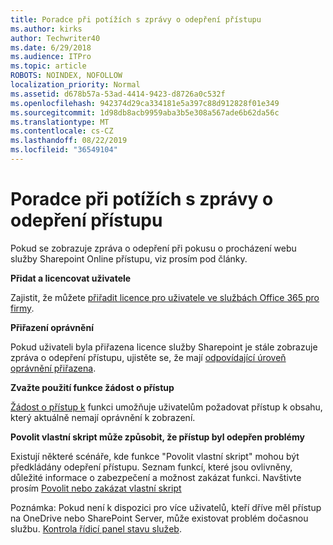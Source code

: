```yaml
---
title: Poradce při potížích s zprávy o odepření přístupu
ms.author: kirks
author: Techwriter40
ms.date: 6/29/2018
ms.audience: ITPro
ms.topic: article
ROBOTS: NOINDEX, NOFOLLOW
localization_priority: Normal
ms.assetid: d678b57a-53ad-4414-9423-d8726a0c532f
ms.openlocfilehash: 942374d29ca334181e5a397c88d912828f01e349
ms.sourcegitcommit: 1d98db8acb9959aba3b5e308a567ade6b62da56c
ms.translationtype: MT
ms.contentlocale: cs-CZ
ms.lasthandoff: 08/22/2019
ms.locfileid: "36549104"
---
```

# <a name="troubleshoot-access-denied-messages"></a>Poradce při potížích s zprávy o odepření přístupu

Pokud se zobrazuje zpráva o odepření při pokusu o procházení webu služby Sharepoint Online přístupu, viz prosím pod články.

**Přidat a licencovat uživatele**

Zajistit, že můžete [přiřadit licence pro uživatele ve službách Office 365 pro firmy](https://docs.microsoft.com/office365/admin/subscriptions-and-billing/assign-licenses-to-users?view=o365-worldwide&amp;tabs=One).

**Přiřazení oprávnění**

Pokud uživateli byla přiřazena licence služby Sharepoint je stále zobrazuje zpráva o odepření přístupu, ujistěte se, že mají [odpovídající úroveň oprávnění přiřazena](https://docs.microsoft.com/sharepoint/understanding-permission-levels).

**Zvažte použití funkce žádost o přístup**

[Žádost o přístup k](https://support.office.com/article/Set-up-and-manage-access-requests-94B26E0B-2822-49D4-929A-8455698654B3) funkci umožňuje uživatelům požadovat přístup k obsahu, který aktuálně nemají oprávnění k zobrazení. 

**Povolit vlastní skript může způsobit, že přístup byl odepřen problémy**

Existují některé scénáře, kde funkce "Povolit vlastní skript" mohou být předkládány odepření přístupu. Seznam funkcí, které jsou ovlivněny, důležité informace o zabezpečení a možnost zakázat funkci. Navštivte prosím [Povolit nebo zakázat vlastní skript](https://docs.microsoft.com/sharepoint/allow-or-prevent-custom-script)

Poznámka: Pokud není k dispozici pro více uživatelů, kteří dříve měl přístup na OneDrive nebo SharePoint Server, může existovat problém dočasnou službu. [Kontrola řídicí panel stavu služeb](https://portal.office.com/adminportal/home#/servicehealth).


  

